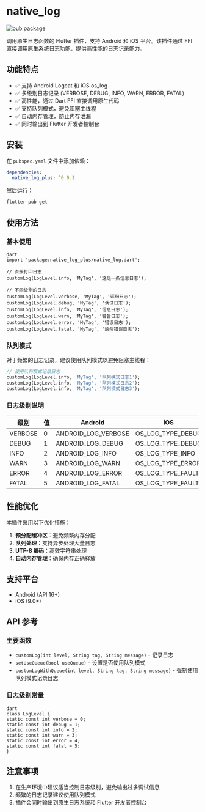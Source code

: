 # native_log

[![pub package](https://img.shields.io/pub/v/native_log_plus.svg)](https://pub.dev/packages/native_log_plus)

调用原生日志函数的 Flutter 插件，支持 Android 和 iOS 平台。该插件通过 FFI 直接调用原生系统日志功能，提供高性能的日志记录能力。

## 功能特点

- ✅ 支持 Android Logcat 和 iOS os_log
- ✅ 多级别日志记录 (VERBOSE, DEBUG, INFO, WARN, ERROR, FATAL)
- ✅ 高性能，通过 Dart FFI 直接调用原生代码
- ✅ 支持队列模式，避免阻塞主线程
- ✅ 自动内存管理，防止内存泄漏
- ✅ 同时输出到 Flutter 开发者控制台

## 安装

在 `pubspec.yaml` 文件中添加依赖：

```yaml
dependencies:
  native_log_plus: ^0.0.1
```
然后运行：

```bash
flutter pub get
```
## 使用方法

### 基本使用

```
dart
import 'package:native_log_plus/native_log.dart';

// 直接打印日志
customLog(LogLevel.info, 'MyTag', '这是一条信息日志');

// 不同级别的日志
customLog(LogLevel.verbose, 'MyTag', '详细日志');
customLog(LogLevel.debug, 'MyTag', '调试日志');
customLog(LogLevel.info, 'MyTag', '信息日志');
customLog(LogLevel.warn, 'MyTag', '警告日志');
customLog(LogLevel.error, 'MyTag', '错误日志');
customLog(LogLevel.fatal, 'MyTag', '致命错误日志');
```
### 队列模式

对于频繁的日志记录，建议使用队列模式以避免阻塞主线程：

```dart
// 使用队列模式记录日志
customLog(LogLevel.info, 'MyTag', '队列模式日志1');
customLog(LogLevel.info, 'MyTag', '队列模式日志2');
customLog(LogLevel.info, 'MyTag', '队列模式日志3');
```
### 日志级别说明

| 级别 | 值 | Android | iOS |
|------|----|---------|-----|
| VERBOSE | 0 | ANDROID_LOG_VERBOSE | OS_LOG_TYPE_DEBUG |
| DEBUG | 1 | ANDROID_LOG_DEBUG | OS_LOG_TYPE_DEBUG |
| INFO | 2 | ANDROID_LOG_INFO | OS_LOG_TYPE_INFO |
| WARN | 3 | ANDROID_LOG_WARN | OS_LOG_TYPE_ERROR |
| ERROR | 4 | ANDROID_LOG_ERROR | OS_LOG_TYPE_FAULT |
| FATAL | 5 | ANDROID_LOG_FATAL | OS_LOG_TYPE_FAULT |

## 性能优化

本插件采用以下优化措施：

1. **预分配缓冲区**：避免频繁内存分配
2. **队列处理**：支持异步处理大量日志
3. **UTF-8 编码**：高效字符串处理
4. **自动内存管理**：确保内存正确释放

## 支持平台

- Android (API 16+)
- iOS (9.0+)

## API 参考

### 主要函数

- `customLog(int level, String tag, String message)` - 记录日志
- `setUseQueue(bool useQueue)` - 设置是否使用队列模式
- `customLogWithQueue(int level, String tag, String message)` - 强制使用队列模式记录日志

### 日志级别常量

```
dart
class LogLevel {
static const int verbose = 0;
static const int debug = 1;
static const int info = 2;
static const int warn = 3;
static const int error = 4;
static const int fatal = 5;
}
```
## 注意事项

1. 在生产环境中建议适当控制日志级别，避免输出过多调试信息
2. 频繁的日志记录建议使用队列模式
3. 插件会同时输出到原生日志系统和 Flutter 开发者控制台
